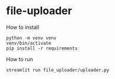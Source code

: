 # file-uploader

How to install

```commandline
python -m venv venv
venv/bin/activate
pip install -r requirements
```

How to run
```commandline
streamlit run file_uploader/uploader.py
```
